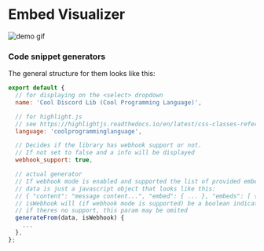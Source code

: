 # Embed Visualizer

![demo gif](http://i.imgur.com/2wAb2d3.gif)

### Code snippet generators

The general structure for them looks like this:

```js
export default {
  // for displaying on the <select> dropdown
  name: 'Cool Discord Lib (Cool Programming Language)',

  // for highlight.js
  // see https://highlightjs.readthedocs.io/en/latest/css-classes-reference.html#language-names-and-aliases
  language: 'coolprogramminglanguage',

  // Decides if the library has webhook support or not.
  // If not set to false and a info will be displayed
  webhook_support: true,

  // actual generator
  // If webhook mode is enabled and supported the list of provided embeds will be in the "embeds" property, otherwise the single embed will be in "embed"
  // data is just a javascript object that looks like this:
  // { "content": "message content...", "embed": { ... }, "embeds": [ { ... }, { ...}] }
  // isWebhook will (if webhook mode is supported) be a boolean indicating if the mode is set to webhook(true) or normal(false).
  // if theres no support, this param may be omited
  generateFrom(data, isWebhook) {
    ...
  },
};
```

[embed docs]: https://discordapp.com/developers/docs/resources/channel#embed-object
